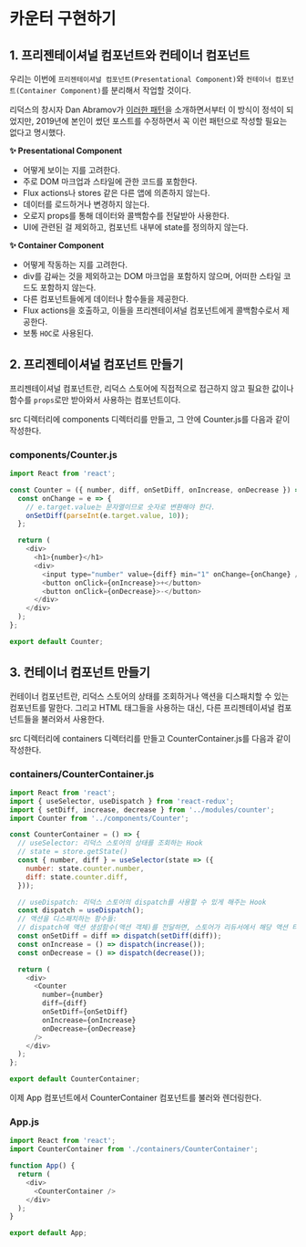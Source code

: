 # 카운터 구현하기

## 1. 프리젠테이셔널 컴포넌트와 컨테이너 컴포넌트

우리는 이번에 `프리젠테이셔널 컴포넌트(Presentational Component)`와 `컨테이너 컴포넌트(Container Component)`를 분리해서 작업할 것이다. 

리덕스의 창시자 Dan Abramov가 [이러한 패턴](https://medium.com/@dan_abramov/smart-and-dumb-components-7ca2f9a7c7d0)을 소개하면서부터 이 방식이 정석이 되었지만, 2019년에 본인이 썼던 포스트를 수정하면서 꼭 이런 패턴으로 작성할 필요는 없다고 명시했다. 

**✨ Presentational Component**
- 어떻게 보이는 지를 고려한다. 
- 주로 DOM 마크업과 스타일에 관한 코드를 포함한다. 
- Flux actions나 stores 같은 다른 앱에 의존하지 않는다. 
- 데이터를 로드하거나 변경하지 않는다. 
- 오로지 props를 통해 데이터와 콜백함수를 전달받아 사용한다.
- UI에 관련된 걸 제외하고, 컴포넌트 내부에 state를 정의하지 않는다. 

**✨ Container Component**
- 어떻게 작동하는 지를 고려한다. 
- div를 감싸는 것을 제외하고는 DOM 마크업을 포함하지 않으며, 어떠한 스타일 코드도 포함하지 않는다. 
- 다른 컴포넌트들에게 데이터나 함수들을 제공한다.
- Flux actions을 호출하고, 이들을 프리젠테이셔널 컴포넌트에게 콜백함수로서 제공한다.
- 보통 `HOC`로 사용된다. 


## 2. 프리젠테이셔널 컴포넌트 만들기
프리젠테이셔널 컴포넌트란, 리덕스 스토어에 직접적으로 접근하지 않고 필요한 값이나 함수를 `props`로만 받아와서 사용하는 컴포넌트이다. 

src 디렉터리에 components 디렉터리를 만들고, 그 안에 Counter.js를 다음과 같이 작성한다. 

### components/Counter.js
```js
import React from 'react';

const Counter = ({ number, diff, onSetDiff, onIncrease, onDecrease }) => {
  const onChange = e => {
    // e.target.value는 문자열이므로 숫자로 변환해야 한다. 
    onSetDiff(parseInt(e.target.value, 10));
  };

  return (
    <div>
      <h1>{number}</h1>
      <div>
        <input type="number" value={diff} min="1" onChange={onChange} />
        <button onClick={onIncrease}>+</button>
        <button onClick={onDecrease}>-</button>
      </div>
    </div>
  );
};

export default Counter;
```


## 3. 컨테이너 컴포넌트 만들기
컨테이너 컴포넌트란, 리덕스 스토어의 상태를 조회하거나 액션을 디스패치할 수 있는 컴포넌트를 말한다. 그리고 HTML 태그들을 사용하는 대신, 다른 프리젠테이셔널 컴포넌트들을 불러와서 사용한다. 

src 디렉터리에 containers 디렉터리를 만들고 CounterContainer.js를 다음과 같이 작성한다. 

### containers/CounterContainer.js
```js
import React from 'react';
import { useSelector, useDispatch } from 'react-redux';
import { setDiff, increase, decrease } from '../modules/counter';
import Counter from '../components/Counter';

const CounterContainer = () => {
  // useSelector: 리덕스 스토어의 상태를 조회하는 Hook
  // state = store.getState()
  const { number, diff } = useSelector(state => ({
    number: state.counter.number,
    diff: state.counter.diff,
  }));

  // useDispatch: 리덕스 스토어의 dispatch를 사용할 수 있게 해주는 Hook
  const dispatch = useDispatch();
  // 액션을 디스패치하는 함수들: 
  // dispatch에 액션 생성함수(액션 객체)를 전달하면, 스토어가 리듀서에서 해당 액션 타입과 일치하는 로직을 찾아 상태를 변경한다. 
  const onSetDiff = diff => dispatch(setDiff(diff));
  const onIncrease = () => dispatch(increase());
  const onDecrease = () => dispatch(decrease());

  return (
    <div>
      <Counter
        number={number}
        diff={diff}
        onSetDiff={onSetDiff}
        onIncrease={onIncrease}
        onDecrease={onDecrease}
      />
    </div>
  );
};

export default CounterContainer;
```

이제 App 컴포넌트에서 CounterContainer 컴포넌트를 불러와 렌더링한다. 

### App.js
```js
import React from 'react';
import CounterContainer from './containers/CounterContainer';

function App() {
  return (
    <div>
      <CounterContainer />
    </div>
  );
}

export default App;
```